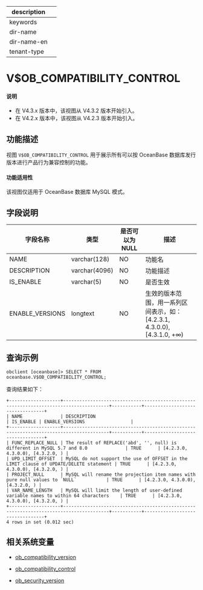 |description||
|---|---|
|keywords||
|dir-name||
|dir-name-en||
|tenant-type||

# V$OB_COMPATIBILITY_CONTROL

<main id="notice" type='explain'>
  <h4>说明</h4>
  <ul><li>在 V4.3.x 版本中，该视图从 V4.3.2 版本开始引入。</li><li>在 V4.2.x 版本中，该视图从 V4.2.3 版本开始引入。</li></ul>
</main>

## 功能描述

视图 `V$OB_COMPATIBILITY_CONTROL` 用于展示所有可以按 OceanBase 数据库发行版本进行产品行为兼容控制的功能。

<main id="notice">
  <h4>功能适用性</h4>
  <p>该视图仅适用于 OceanBase 数据库 MySQL 模式。</p>
</main>

## 字段说明

| **字段名称** | **类型** | **是否可以为 NULL** | **描述** |
| ------------ | -------- | ------------------- | -------- |
| NAME         | varchar(128)   | NO | 功能名 |
| DESCRIPTION  | varchar(4096)  | NO | 功能描述 |
| IS_ENABLE    | varchar(5)     | NO | 是否生效 |
| ENABLE_VERSIONS | longtext | NO | 生效的版本范围，用一系列区间表示，如：[4.2.3.1, 4.3.0.0), [4.3.1.0, +∞) |

## 查询示例

```shell
obclient [oceanbase]> SELECT * FROM oceanbase.V$OB_COMPATIBILITY_CONTROL;
```

查询结果如下：

```shell
+-------------------+---------------------------------------------------------------------------------------+-----------+---------------------------------+
| NAME              | DESCRIPTION                                                                           | IS_ENABLE | ENABLE_VERSIONS                 |
+-------------------+---------------------------------------------------------------------------------------+-----------+---------------------------------+
| FUNC_REPLACE_NULL | The result of REPLACE('abd', '', null) is different in MySQL 5.7 and 8.0              | TRUE      | [4.2.3.0, 4.3.0.0), [4.3.2.0, ) |
| UPD_LIMIT_OFFSET  | MySQL do not support the use of OFFSET in the LIMIT clause of UPDATE/DELETE statement | TRUE      | [4.2.3.0, 4.3.0.0), [4.3.2.0, ) |
| PROJECT_NULL      | MySQL will rename the projection item names with pure null values to `NULL`           | TRUE      | [4.2.3.0, 4.3.0.0), [4.3.2.0, ) |
| VAR_NAME_LENGTH   | MySQL will limit the length of user-defined variable names to within 64 characters    | TRUE      | [4.2.3.0, 4.3.0.0), [4.3.2.0, ) |
+-------------------+---------------------------------------------------------------------------------------+-----------+---------------------------------+
4 rows in set (0.012 sec)
```

## 相关系统变量

* [ob_compatibility_version](../../../800.configuration-items-and-system-variables/200.system-variable/300.global-system-variable/6160.ob_compatibility_version-global.md)

* [ob_compatibility_control](../../../800.configuration-items-and-system-variables/200.system-variable/300.global-system-variable/6150.ob_compatibility_control-global.md)

* [ob_security_version](../../../800.configuration-items-and-system-variables/200.system-variable/300.global-system-variable/9850.ob_security_version-global.md)
